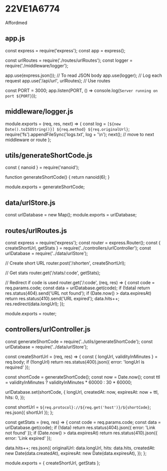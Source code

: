 # 22VE1A6774
Affordmed
## app.js
  const express = require('express');
const app = express();

const urlRoutes = require('./routes/urlRoutes');
const logger = require('./middleware/logger');

app.use(express.json());     // To read JSON body
app.use(logger);             // Log each request
app.use('/api/url', urlRoutes); // Use routes

const PORT = 3000;
app.listen(PORT, () => console.log(`Server running on port ${PORT}`));

## middleware/logger.js
  module.exports = (req, res, next) => {
  const log = `[${new Date().toISOString()}] ${req.method} ${req.originalUrl}`;
  require('fs').appendFileSync('logs.txt', log + '\n');
  next(); // move to next middleware or route
};

## utils/generateShortCode.js
 const { nanoid } = require('nanoid');

function generateShortCode() {
  return nanoid(6);
}

module.exports = generateShortCode;

## data/urlStore.js
const urlDatabase = new Map();
module.exports = urlDatabase;

## routes/urlRoutes.js
 const express = require('express');
const router = express.Router();
const { createShortUrl, getStats } = require('../controllers/urlController');
const urlDatabase = require('../data/urlStore');

// Create short URL
router.post('/shorten', createShortUrl);

// Get stats
router.get('/stats/:code', getStats);

// Redirect if code is used
router.get('/:code', (req, res) => {
  const code = req.params.code;
  const data = urlDatabase.get(code);
  if (!data) return res.status(404).send('URL not found');
  if (Date.now() > data.expiresAt) return res.status(410).send('URL expired');
  data.hits++;
  res.redirect(data.longUrl);
});

module.exports = router;

## controllers/urlController.js
 const generateShortCode = require('../utils/generateShortCode');
const urlDatabase = require('../data/urlStore');

const createShortUrl = (req, res) => {
  const { longUrl, validityInMinutes } = req.body;
  if (!longUrl) return res.status(400).json({ error: 'longUrl is required' });

  const shortCode = generateShortCode();
  const now = Date.now();
  const ttl = validityInMinutes ? validityInMinutes * 60000 : 30 * 60000;

  urlDatabase.set(shortCode, {
    longUrl,
    createdAt: now,
    expiresAt: now + ttl,
    hits: 0,
  });

  const shortUrl = `${req.protocol}://${req.get('host')}/${shortCode}`;
  res.json({ shortUrl });
};

const getStats = (req, res) => {
  const code = req.params.code;
  const data = urlDatabase.get(code);
  if (!data) return res.status(404).json({ error: 'Link not found' });
  if (Date.now() > data.expiresAt) return res.status(410).json({ error: 'Link expired' });

  data.hits++;
  res.json({
    originalUrl: data.longUrl,
    hits: data.hits,
    createdAt: new Date(data.createdAt),
    expiresAt: new Date(data.expiresAt),
  });
};

module.exports = { createShortUrl, getStats };
